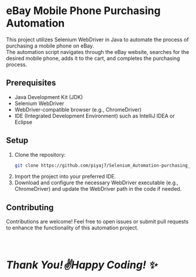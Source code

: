 # eBay Mobile Phone Purchasing Automation

This project utilizes Selenium WebDriver in Java to automate the process of purchasing a mobile phone on eBay.  
The automation script navigates through the eBay website, searches for the desired mobile phone, adds it to the cart, and completes the purchasing process.

## Prerequisites

- Java Development Kit (JDK)
- Selenium WebDriver
- WebDriver-compatible browser (e.g., ChromeDriver)
- IDE (Integrated Development Environment) such as IntelliJ IDEA or Eclipse

## Setup

1. Clone the repository:
   ```bash
   git clone https://github.com/piyaj7/Selenium_Automation-purchasing_a_mobile_phone.git
2. Import the project into your preferred IDE.
3. Download and configure the necessary WebDriver executable (e.g., ChromeDriver) and update the WebDriver path in the code if needed.

## Contributing
Contributions are welcome! Feel free to open issues or submit pull requests to enhance the functionality of this automation project.

# <br><i>Thank You!✌️**Happy Coding!** ✨</i>
